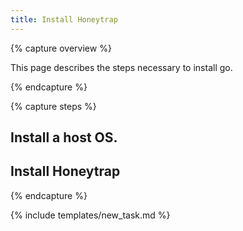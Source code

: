 ```yaml
---
title: Install Honeytrap
---
```


{% capture overview %}

This page describes the steps necessary to install go.

{% endcapture %}


{% capture steps %}

## Install a host OS.


## Install Honeytrap


{% endcapture %}


{% include templates/new_task.md %}
